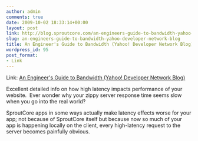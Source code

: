 ```yaml
---
author: admin
comments: true
date: 2009-10-02 18:33:14+00:00
layout: post
link: http://blog.sproutcore.com/an-engineers-guide-to-bandwidth-yahoo-developer-network-blog/
slug: an-engineers-guide-to-bandwidth-yahoo-developer-network-blog
title: An Engineer's Guide to Bandwidth (Yahoo! Developer Network Blog)
wordpress_id: 95
post_format:
- Link
---
```


Link: [An Engineer's Guide to Bandwidth (Yahoo! Developer Network Blog)](http://developer.yahoo.net/blog/archives/2009/10/a_engineers_gui.html)

		

Excellent detailed info on how high latency impacts performance of your website.  Ever wonder why your zippy server response time seems slow when you go into the real world?




SproutCore apps in some ways actually make latency effects worse for your app; not because of SproutCore itself but because now so much of your app is happening locally on the client, every high-latency request to the server becomes painfully obvious.


 
